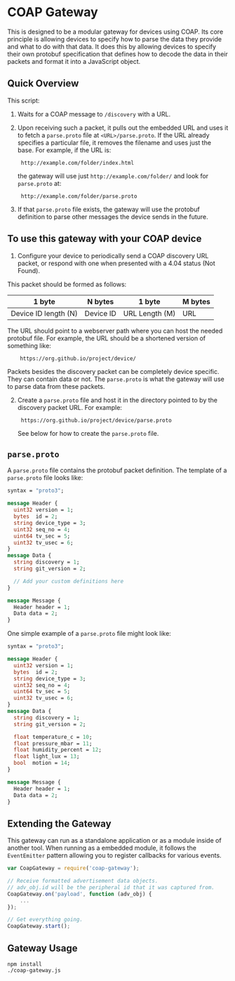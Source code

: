 COAP Gateway
====================

This is designed to be a modular gateway for devices using COAP.  Its core
principle is allowing devices to specify how to parse the data they provide and
what to do with that data.  It does this by allowing devices to specify their
own protobuf specification that defines how to decode the data in their
packets and format it into a JavaScript object.

Quick Overview
--------------

This script:

1. Waits for a COAP message to `/discovery` with a URL.
2. Upon receiving such a packet, it pulls out the embedded URL and uses
it to fetch a `parse.proto` file at `<URL>/parse.proto`. If the URL already specifies
a particular file, it removes the filename and uses just the base. For example,
if the URL is:

        http://example.com/folder/index.html

    the gateway will use just `http://example.com/folder/` and look for `parse.proto` at:

        http://example.com/folder/parse.proto
3. If that `parse.proto` file exists, the gateway will use the protobuf definition
to parse other messages the device sends in the future.


To use this gateway with your COAP device
------------------------------------

1. Configure your device to periodically send a COAP discovery URL packet, or
   respond with one when presented with a 4.04 status (Not Found).

This packet should be formed as follows:


| 1 byte               | N bytes   | 1 byte         | M bytes |
| -------------------- | --------- | -------------- | ------- |
| Device ID length (N) | Device ID | URL Length (M) | URL     |


The URL should point to a webserver
path where you can host the needed protobuf file. For example, the
URL should be a shortened version of something like:

        https://org.github.io/project/device/

Packets besides the discovery packet
can be completely device specific. They can contain
data or not. The `parse.proto` is what the gateway will use
to parse data from these packets.

2. Create a `parse.proto` file and host it in the directory pointed to by the
discovery packet URL. For example:

        https://org.github.io/project/device/parse.proto

    See below for how to create the `parse.proto` file.



`parse.proto`
----------

A `parse.proto` file contains the protobuf packet definition.
The template of a `parse.proto` file looks like:

```proto
syntax = "proto3";

message Header {
  uint32 version = 1;
  bytes  id = 2;
  string device_type = 3;
  uint32 seq_no = 4;
  uint64 tv_sec = 5;
  uint32 tv_usec = 6;
}
message Data {
  string discovery = 1;
  string git_version = 2;

  // Add your custom definitions here
}

message Message {
  Header header = 1;
  Data data = 2;
}

```

One simple example of a `parse.proto` file might look like:

```proto
syntax = "proto3";

message Header {
  uint32 version = 1;
  bytes  id = 2;
  string device_type = 3;
  uint32 seq_no = 4;
  uint64 tv_sec = 5;
  uint32 tv_usec = 6;
}
message Data {
  string discovery = 1;
  string git_version = 2;

  float temperature_c = 10;
  float pressure_mbar = 11;
  float humidity_percent = 12;
  float light_lux = 13;
  bool  motion = 14;
}

message Message {
  Header header = 1;
  Data data = 2;
}
```

Extending the Gateway
---------------------

This gateway can run as a standalone application or as a module inside
of another tool. When running as a embedded module, it follows the
`EventEmitter` pattern allowing you to register callbacks for various
events.


```js
var CoapGateway = require('coap-gateway');

// Receive formatted advertisement data objects.
// adv_obj.id will be the peripheral id that it was captured from.
CoapGateway.on('payload', function (adv_obj) {
	...
});

// Get everything going.
CoapGateway.start();
```


Gateway Usage
-----

```
npm install
./coap-gateway.js
```
